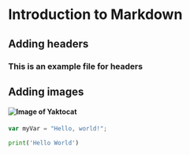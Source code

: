 # Introduction to Markdown
## Adding headers
### This is an example file for headers
## Adding images
#### ![Image of Yaktocat](https://octodex.github.com/images/yaktocat.png)

``` javascript
var myVar = "Hello, world!";
```
``` python
print('Hello World')
```
